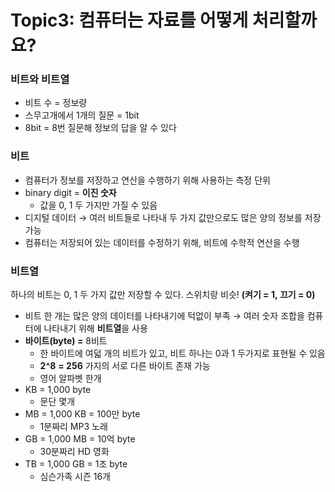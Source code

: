 # Topic3: 컴퓨터는 자료를 어떻게 처리할까요?

### **비트와 비트열**

- 비트 수 = 정보량
- 스무고개에서 1개의 질문 = 1bit
- 8bit = 8번 질문해 정보의 답을 알 수 있다

### **비트**

- 컴퓨터가 정보를 저장하고 연산을 수행하기 위해 사용하는 측정 단위
- binary digit = **이진 숫자**
  - 값을 0, 1 두 가지만 가질 수 있음
- 디지털 데이터 → 여러 비트들로 나타내 두 가지 값만으로도 많은 양의 정보를 저장 가능
- 컴퓨터는 저장되어 있는 데이터를 수정하기 위해, 비트에 수학적 연산을 수행

### **비트열**

하나의 비트는 0, 1 두 가지 값만 저장할 수 있다. 스위치랑 비슷! **(켜기 = 1, 끄기 = 0)**

- 비트 한 개는 많은 양의 데이터를 나타내기에 턱없이 부족 → 여러 숫자 조합을 컴퓨터에 나타내기 위해 **비트열**을 사용
- **바이트(byte) =** 8비트
  - 한 바이트에 여덟 개의 비트가 있고, 비트 하나는 0과 1 두가지로 표현될 수 있음
  - **2^8** **= 256** 가지의 서로 다른 바이트 존재 가능
  - 영어 알파벳 한개
- KB = 1,000 byte
  - 문단 몇개
- MB = 1,000 KB = 100만 byte
  - 1분짜리 MP3 노래
- GB = 1,000 MB = 10억 byte
  - 30분짜리 HD 영화
- TB = 1,000 GB = 1조 byte
  - 심슨가족 시즌 16개
